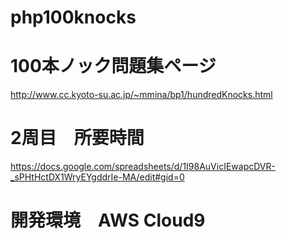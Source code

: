 # php100knocks

# 100本ノック問題集ページ
http://www.cc.kyoto-su.ac.jp/~mmina/bp1/hundredKnocks.html

# 2周目　所要時間
https://docs.google.com/spreadsheets/d/1I98AuVicIEwapcDVR-_sPHtHctDX1WryEYgddrIe-MA/edit#gid=0

# 開発環境　AWS Cloud9
